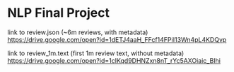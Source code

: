 # NLP Final Project

link to review.json (~6m reviews, with metadata)  <br />
https://drive.google.com/open?id=1dETJ4aaH_FFcf14FPiI13Wn4pL4KDQvp

link to review_1m.text (first 1m review text, without metadata) <br />
https://drive.google.com/open?id=1cIKqd9DHNZxn8nT_rYc5AXOiaic_BIhi
